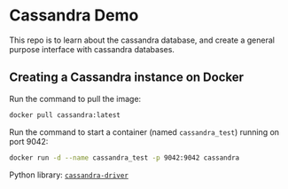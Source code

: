 # Cassandra Demo

This repo is to learn about the cassandra database, and create a general purpose interface with cassandra databases.

## Creating a Cassandra instance on Docker

Run the command to pull the image:

``` bash
docker pull cassandra:latest
```

Run the command to start a container (named `cassandra_test`) running on port 9042:

``` bash
docker run -d --name cassandra_test -p 9042:9042 cassandra
```

Python library: [`cassandra-driver`](https://docs.datastax.com/en/developer/python-driver/3.27/)
